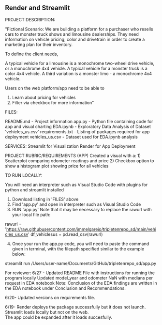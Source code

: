 ## Render and Streamlit
PROJECT DESCRIPTION: 

"Fictional Scenario: We are building a platform for a purchaser who resells cars to monster truck shows and limousine dealerships. They need information on vehicle pricing, color and drivetrain in order to create a marketing plan for their inventory.

To define the client needs,

A typical vehicle for a limousine is a monochrome two-wheel drive vehicle, or a monochrome 4x4 vehicle.
A typical vehicle for a monster truck is a color 4x4 vehicle.
A third variation is a monster limo - a monochrome 4x4 vehicle.

Users on the web platform/app need to be able to 

1) Learn about pricing for vehicles
2) Filter via checkbox for more information"

FILES: 

README.md - Project information
app.py - Python file containing code for app and visual charting
EDA.ipynb - Exploratory Data Analysis of Dataset 'vehicles_us.csv'
requirements.txt - Listing of packages required for app deployment
vehicles_us.csv - Dataset used for EDA.ipynb analysis

SERVICES:
Streamlit for Visualization
Render for App Deployment

PROJECT RUBRIC/REQUIREMENTS (APP)
Created a visual with a:
    1) Scatterplot comparing odometer readings and price
    2) Checkbox option to show a histogram plot showing price for all vehicles

TO RUN LOCALLY:

You will need an interpreter such as Visual Studio Code with plugins for python and streamlit installed

1) Download listing in 'FILES' above
2) Find 'app.py' and open in interpreter such as Visual Studio Code 
3) RUN 'app.py' Note that it may be necessary to replace the rawurl with your local file path: 

rawurl = 'https://raw.githubusercontent.com/jmmelgarejo/tripletenrepo_sd/main/vehicles_us.csv'
df_vehiclesus = pd.read_csv(rawurl)

4) Once your  run the app.py code, you will need to paste the command given in terminal, with the filepath specified similar to the example below:

 streamlit run /Users/user-name/Documents/GitHub/tripletenrepo_sd/app.py

For reviewer:
6/27 - Updated README File with instructions for running the program locally
Updated model_year and odometer NaN with medians per request in EDA notebook
Note: Conclusion of the EDA findings are written in the EDA notebook under Conclusion and Recommendations.

6/20- Updated versions on requirements file.

6/19-
Render deploys the package successfully but it does not launch.
Streamlit loads locally but not on the web.  
The app could be expanded after it loads succesfully.
